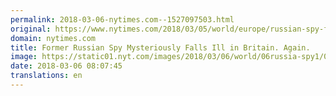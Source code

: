 ```yaml
---
permalink: 2018-03-06-nytimes.com--1527097503.html
original: https://www.nytimes.com/2018/03/05/world/europe/russian-spy-falls-ill-in-britain-again.html?partner=rss&amp;emc=rss
domain: nytimes.com
title: Former Russian Spy Mysteriously Falls Ill in Britain. Again.
image: https://static01.nyt.com/images/2018/03/06/world/06russia-spy1/06russia-spy1-mediumThreeByTwo440.jpg
date: 2018-03-06 08:07:45
translations: en
---
```


